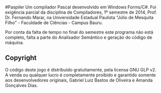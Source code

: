 #Paspiler 
Um compilador Pascal desenvolvido em Windows Forms/C#. Foi exigência parcial da disciplina de Compiladores, 1º semestre de 2014, Prof. Dr. Fernando Marar, na Universidade Estadual Paulista "Júlio de Mesquita Filho" - Faculdade de Ciências - Campus Bauru. 

Por conta da falta de tempo no final do semestre este programa não está completo, falta a parte do Analisador Semântico e geração do código de máquina.

## Copyright

O código deste jogo é distribuido gratuitamente, pela licensa GNU GLP v2. A venda ou qualquer lucro é completamente proibido e garantido somente aos desenvolvedores originais, Gabriel Luiz Bastos de Oliveira e Amanda Gonçalves Dias.